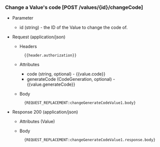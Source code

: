 ### Change a Value's code [POST /values/{id}/changeCode]

+ Parameter
    + id (string) - the ID of the Value to change the code of.

+ Request (application/json)
    + Headers
    
            {{header.authorization}}

    + Attributes
        + code (string, optional) - {{value.code}}
        + generateCode (CodeGeneration, optional) - {{value.generateCode}}
        
        
    + Body
    
            {REQUEST_REPLACEMENT:changeGenerateCodeValue1.body}

+ Response 200 (application/json)
    + Attributes (Value)

    + Body

            {REQUEST_REPLACEMENT:changeGenerateCodeValue1.response.body}
